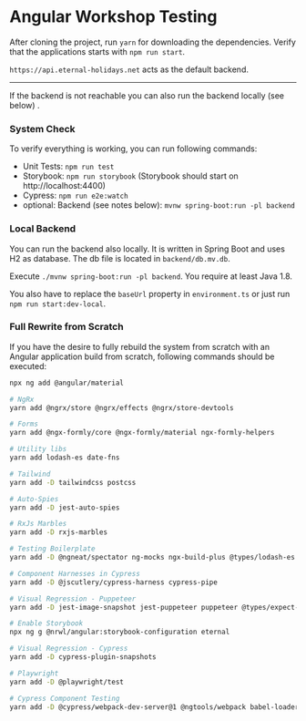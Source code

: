 # Angular Workshop Testing

After cloning the project, run `yarn` for downloading the dependencies. Verify
that the applications starts with `npm run start`.

`https://api.eternal-holidays.net` acts as the default backend.

---

If the backend is not reachable you can also run the backend locally (see below)
.

### System Check

To verify everything is working, you can run following commands:

- Unit Tests: `npm run test`
- Storybook: `npm run storybook` (Storybook should start
  on http://localhost:4400)
- Cypress: `npm run e2e:watch`
- optional: Backend (see notes below): `mvnw spring-boot:run -pl backend`

### Local Backend

You can run the backend also locally. It is written in Spring Boot and uses H2
as database. The db file is located in `backend/db.mv.db`.

Execute `./mvnw spring-boot:run -pl backend`. You require at least Java 1.8.

You also have to replace the `baseUrl` property in `environment.ts` or just
run `npm run start:dev-local`.

### Full Rewrite from Scratch

If you have the desire to fully rebuild the system from scratch with an Angular
application build from scratch, following commands should be executed:

```bash
npx ng add @angular/material

# NgRx
yarn add @ngrx/store @ngrx/effects @ngrx/store-devtools

# Forms
yarn add @ngx-formly/core @ngx-formly/material ngx-formly-helpers

# Utility libs
yarn add lodash-es date-fns

# Tailwind
yarn add -D tailwindcss postcss

# Auto-Spies
yarn add -D jest-auto-spies

# RxJs Marbles
yarn add -D rxjs-marbles

# Testing Boilerplate
yarn add -D @ngneat/spectator ng-mocks ngx-build-plus @types/lodash-es @testing-library/angular

# Component Harnesses in Cypress
yarn add -D @jscutlery/cypress-harness cypress-pipe

# Visual Regression - Puppeteer
yarn add -D jest-image-snapshot jest-puppeteer puppeteer @types/expect-puppeteer @types/jest-environment-puppeteer @types/jest-image-snapshot @types/puppeteer

# Enable Storybook
npx ng g @nrwl/angular:storybook-configuration eternal

# Visual Regression - Cypress
yarn add -D cypress-plugin-snapshots

# Playwright
yarn add -D @playwright/test

# Cypress Component Testing
yarn add -D @cypress/webpack-dev-server@1 @ngtools/webpack babel-loader html-webpack-plugin raw-loader
```
